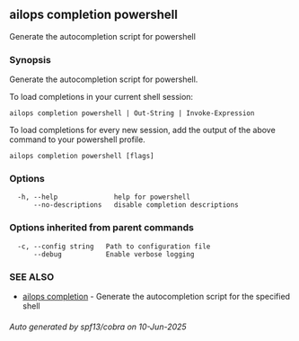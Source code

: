 ## ailops completion powershell

Generate the autocompletion script for powershell

### Synopsis

Generate the autocompletion script for powershell.

To load completions in your current shell session:

	ailops completion powershell | Out-String | Invoke-Expression

To load completions for every new session, add the output of the above command
to your powershell profile.


```
ailops completion powershell [flags]
```

### Options

```
  -h, --help              help for powershell
      --no-descriptions   disable completion descriptions
```

### Options inherited from parent commands

```
  -c, --config string   Path to configuration file
      --debug           Enable verbose logging
```

### SEE ALSO

* [ailops completion](ailops_completion.md)	 - Generate the autocompletion script for the specified shell

###### Auto generated by spf13/cobra on 10-Jun-2025
